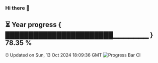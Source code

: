 ### Hi there 👋
⏳ Year progress { ███████████████████████▁▁▁▁▁▁▁ } 78.35 %
---
⏰ Updated on Sun, 13 Oct 2024 18:09:36 GMT
![Progress Bar CI](https://github.com/Moyi321/Moyi321/workflows/Progress%20Bar%20CI/badge.svg)
